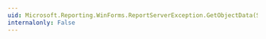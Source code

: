 ```yaml
---
uid: Microsoft.Reporting.WinForms.ReportServerException.GetObjectData(System.Runtime.Serialization.SerializationInfo,System.Runtime.Serialization.StreamingContext)
internalonly: False
---
```

